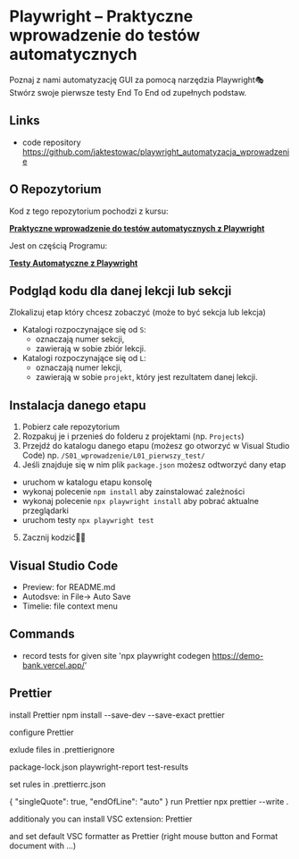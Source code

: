# Playwright – Praktyczne wprowadzenie do testów automatycznych

Poznaj z nami automatyzację GUI za pomocą narzędzia Playwright🎭  
Stwórz swoje pierwsze testy End To End od zupełnych podstaw.

## Links
- code repository https://github.com/jaktestowac/playwright_automatyzacja_wprowadzenie

## O Repozytorium

Kod z tego repozytorium pochodzi z kursu:

[**Praktyczne wprowadzenie do testów automatycznych z Playwright**](https://jaktestowac.pl/course/playwright-wprowadzenie/)

Jest on częścią Programu:

[**Testy Automatyczne z Playwright**](https://jaktestowac.pl/playwright)

## Podgląd kodu dla danej lekcji lub sekcji

Zlokalizuj etap który chcesz zobaczyć (może to być sekcja lub lekcja)
- Katalogi rozpoczynające się od `S`:
  - oznaczają numer sekcji,
  - zawierają w sobie zbiór lekcji.
- Katalogi rozpoczynające się od `L`:
  - oznaczają numer lekcji,
  - zawierają w sobie `projekt`, który jest rezultatem danej lekcji.

## Instalacja danego etapu

1. Pobierz całe repozytorium
2. Rozpakuj je i przenieś do folderu z projektami (np. `Projects`)
3. Przejdź do katalogu danego etapu (możesz go otworzyć w Visual Studio Code) np. `/S01_wprowadzenie/L01_pierwszy_test/`
4. Jeśli znajduje się w nim plik `package.json` możesz odtworzyć dany etap
  - uruchom w katalogu etapu konsolę 
  - wykonaj polecenie `npm install` aby zainstalować zależności
  - wykonaj polecenie `npx playwright install` aby pobrać aktualne przeglądarki
  - uruchom testy `npx playwright test`
5. Zacznij kodzić🧑‍💻

## Visual Studio Code
- Preview: for README.md
- Autodsve: in File-> Auto Save
- Timelie: file context menu

## Commands
- record tests for given site
'npx playwright codegen https://demo-bank.vercel.app/'

## Prettier

install Prettier
npm install --save-dev --save-exact prettier

configure Prettier

exlude files in .prettierignore

package-lock.json
playwright-report
test-results

set rules in .prettierrc.json

{
    "singleQuote": true,
    "endOfLine": "auto"
}
run Prettier
npx prettier --write .

additionaly you can install VSC extension: Prettier

and set default VSC formatter as Prettier (right mouse button and Format document with ...)

